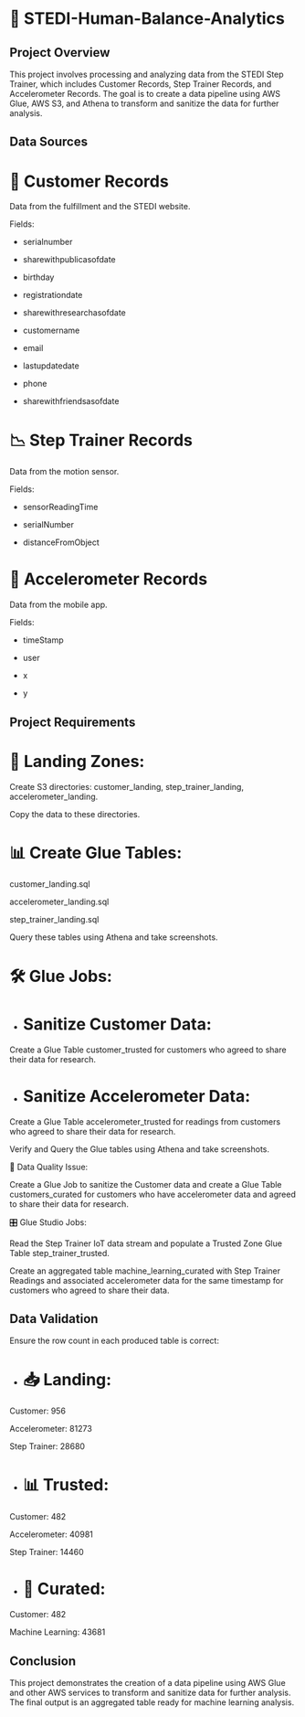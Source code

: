 # 🚀 STEDI-Human-Balance-Analytics
## Project Overview
This project involves processing and analyzing data from the STEDI Step Trainer, which includes Customer Records, Step Trainer Records, and Accelerometer Records. The goal is to create a data pipeline using AWS Glue, AWS S3, and Athena to transform and sanitize the data for further analysis.

## Data Sources
# 📂 Customer Records
Data from the fulfillment and the STEDI website.

Fields: 

- serialnumber

- sharewithpublicasofdate

- birthday

- registrationdate

- sharewithresearchasofdate

- customername

- email

- lastupdatedate

- phone

- sharewithfriendsasofdate

# 📉 Step Trainer Records
Data from the motion sensor.

Fields: 

- sensorReadingTime 

- serialNumber 

- distanceFromObject

# 📱 Accelerometer Records
Data from the mobile app.

Fields: 

- timeStamp

- user

- x 

- y

## Project Requirements
# 🚀 Landing Zones:

Create S3 directories: customer_landing, step_trainer_landing, accelerometer_landing.

Copy the data to these directories.

# 📊 Create Glue Tables:

customer_landing.sql

accelerometer_landing.sql

step_trainer_landing.sql

Query these tables using Athena and take screenshots.

# 🛠️ Glue Jobs:

- # Sanitize Customer Data:

Create a Glue Table customer_trusted for customers who agreed to share their data for research.

- # Sanitize Accelerometer Data:

Create a Glue Table accelerometer_trusted for readings from customers who agreed to share their data for research.

Verify and Query the Glue tables using Athena and take screenshots.

🚨 Data Quality Issue:

Create a Glue Job to sanitize the Customer data and create a Glue Table customers_curated for customers who have accelerometer data and agreed to share their data for research.

🎛️ Glue Studio Jobs:

Read the Step Trainer IoT data stream and populate a Trusted Zone Glue Table step_trainer_trusted.

Create an aggregated table machine_learning_curated with Step Trainer Readings and associated accelerometer data for the same timestamp for customers who agreed to share their data.

## Data Validation
Ensure the row count in each produced table is correct:

- # 📥 Landing:

Customer: 956

Accelerometer: 81273

Step Trainer: 28680

- # 📊 Trusted:

Customer: 482

Accelerometer: 40981

Step Trainer: 14460

- # 📑 Curated:

Customer: 482

Machine Learning: 43681


## Conclusion
This project demonstrates the creation of a data pipeline using AWS Glue and other AWS services to transform and sanitize data for further analysis. The final output is an aggregated table ready for machine learning analysis.
